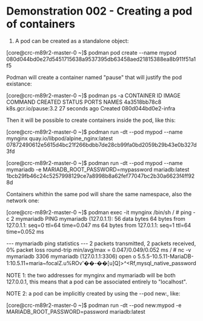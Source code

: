 # Demonstration 002 - Creating a pod of containers

1) A pod can be created as a standalone object:

[core@crc-m89r2-master-0 ~]$ podman pod create --name mypod
080d044bd0e27d5451715638a9537395db63458aed21815388ea8b911f51a1f5

Podman will create a container named "pause" that will justify the pod
existance:

[core@crc-m89r2-master-0 ~]$ podman ps -a
CONTAINER ID  IMAGE                 COMMAND  CREATED         STATUS   PORTS   NAMES
4a3518bb78c8  k8s.gcr.io/pause:3.2           27 seconds ago  Created          080d044bd0e2-infra

Then it will be possible to create containers inside the pod, like this:

[core@crc-m89r2-master-0 ~]$ podman run -dt --pod mypod --name mynginx quay.io/libpod/alpine_nginx:latest
07872490612e5615d4bc21f266bdbb7de28cb99fa0bd2059b29b43e0b327d3fd

[core@crc-m89r2-master-0 ~]$ podman run -dt --pod mypod --name mymariadb -e MARIADB_ROOT_PASSWORD=mypassword mariadb:latest
1bcb29fb46c24c5257998129ce7a8998b8a62fef77047bc2b30a6623f4ff928d

Containers whithin the same pod will share the same namespace, also the network
one:

[core@crc-m89r2-master-0 ~]$ podman exec -it mynginx /bin/sh
/ # ping -c 2 mymariadb
PING mymariadb (127.0.1.1): 56 data bytes
64 bytes from 127.0.1.1: seq=0 ttl=64 time=0.047 ms
64 bytes from 127.0.1.1: seq=1 ttl=64 time=0.052 ms

--- mymariadb ping statistics ---
2 packets transmitted, 2 packets received, 0% packet loss
round-trip min/avg/max = 0.047/0.049/0.052 ms
/ # nc -v mymariadb 3306
mymariadb (127.0.1.1:3306) open
o
5.5.5-10.5.11-MariaDB-1:10.5.11+maria~focalZ.u%ROv'��-��[u]Q\]>^<Rf,mysql_native_password

NOTE 1: the two addresses for mynginx and mymariadb will be both 127.0.0.1,
this means that a pod can be associated entirely to "localhost".

NOTE 2: a pod can be implicitly created by using the --pod new:<podname>, like:

[core@crc-m89r2-master-0 ~]$ podman run -dt --pod new:mypod -e MARIADB_ROOT_PASSWORD=password mariadb:latest
